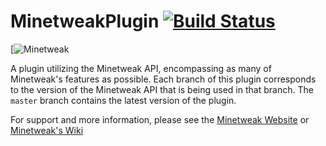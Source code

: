 MinetweakPlugin [![Build Status](https://travis-ci.org/psgs/MinetweakPlugin.png?branch=master)](https://travis-ci.org/psgs/MinetweakPlugin)
=======

[![Minetweak](https://minetweak.atlassian.net/s/en_USk5r23l-1988229788/6144/51/_/jira-logo-scaled.png)

A plugin utilizing the Minetweak API, encompassing as many of Minetweak's features as possible.
Each branch of this plugin corresponds to the version of the Minetweak API that is being used in that branch.
The ```master``` branch contains the latest version of the plugin.

For support and more information, please see the [Minetweak Website](http://www.minetweak.org) or [Minetweak's Wiki](http://wiki.minetweak.org)
